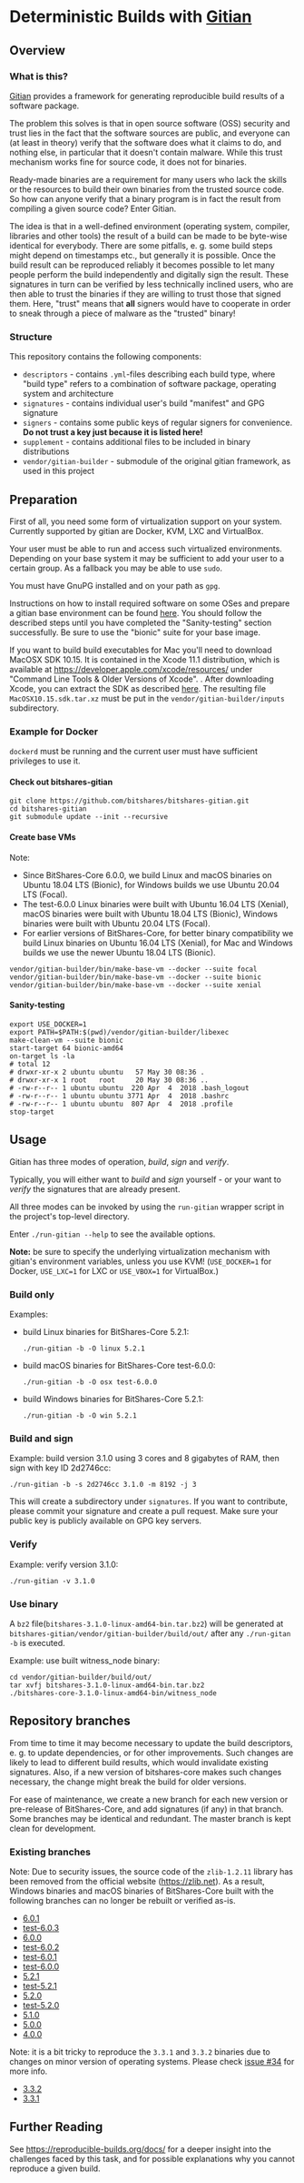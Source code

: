 # Deterministic Builds with [Gitian](https://gitian.org)

## Overview

### What is this?

[Gitian](https://gitian.org) provides a framework for generating reproducible build results of a software package.

The problem this solves is that in open source software (OSS) security and trust lies in the fact that the
software sources are public, and everyone can (at least in theory) verify that the software does what it claims to do,
and nothing else, in particular that it doesn't contain malware. While this trust mechanism works fine for source
code, it does not for binaries.

Ready-made binaries are a requirement for many users who lack the skills or the resources to build their own binaries
from the trusted source code. So how can anyone verify that a binary program is in fact the result from compiling a
given source code? Enter Gitian.

The idea is that in a well-defined environment (operating system, compiler, libraries and other tools) the result of
a build can be made to be byte-wise identical for everybody. There are some pitfalls, e. g. some build steps might
depend on timestamps etc., but generally it is possible. Once the build result can be reproduced reliably it becomes
possible to let many people perform the build independently and digitally sign the result. These signatures in turn
can be verified by less technically inclined users, who are then able to trust the binaries if they are willing to
trust those that signed them. Here, "trust" means that **all** signers would have to cooperate in order to sneak
through a piece of malware as the "trusted" binary!

### Structure

This repository contains the following components:

* `descriptors` - contains `.yml`-files describing each build type, where "build type" refers to a combination of software package, operating system and architecture
* `signatures` - contains individual user's build "manifest" and GPG signature
* `signers` - contains some public keys of regular signers for convenience.  **Do not trust a key just because it is listed here!**
* `supplement` - contains additional files to be included in binary distributions
* `vendor/gitian-builder` - submodule of the original gitian framework, as used in this project

## Preparation

First of all, you need some form of virtualization support on your system. Currently supported by gitian are Docker, KVM, LXC and VirtualBox.

Your user must be able to run and access such virtualized environments. Depending on your base system it may be sufficient to add your user to a certain group. As a fallback you may be able to use `sudo`.

You must have GnuPG installed and on your path as `gpg`.

Instructions on how to install required software on some OSes and prepare a gitian base environment can be found [here](https://github.com/devrandom/gitian-builder/blob/master/README.md).
You should follow the described steps until you have completed the "Sanity-testing" section successfully. Be sure to use the "bionic" suite for your base image.

If you want to build build executables for Mac you'll need to download MacOSX SDK 10.15.
It is contained in the Xcode 11.1 distribution, which is available at https://developer.apple.com/xcode/resources/ under "Command Line Tools & Older Versions of Xcode". .
After downloading Xcode, you can extract the SDK as described [here](https://github.com/tpoechtrager/osxcross#packaging-the-sdk).
The resulting file `MacOSX10.15.sdk.tar.xz` must be put in the `vendor/gitian-builder/inputs` subdirectory.

### Example for Docker

`dockerd` must be running and the current user must have sufficient privileges to use it.

#### Check out bitshares-gitian

```
git clone https://github.com/bitshares/bitshares-gitian.git
cd bitshares-gitian
git submodule update --init --recursive
```

#### Create base VMs

Note:
* Since BitShares-Core 6.0.0, we build Linux and macOS binaries on Ubuntu 18.04 LTS (Bionic), for Windows builds we use Ubuntu 20.04 LTS (Focal).
* The test-6.0.0 Linux binaries were built with Ubuntu 16.04 LTS (Xenial), macOS binaries were built with Ubuntu 18.04 LTS (Bionic), Windows binaries were built with Ubuntu 20.04 LTS (Focal).
* For earlier versions of BitShares-Core, for better binary compatibility we build Linux binaries on Ubuntu 16.04 LTS (Xenial), for Mac and Windows builds we use the newer Ubuntu 18.04 LTS (Bionic).

```
vendor/gitian-builder/bin/make-base-vm --docker --suite focal
vendor/gitian-builder/bin/make-base-vm --docker --suite bionic
vendor/gitian-builder/bin/make-base-vm --docker --suite xenial
```

#### Sanity-testing

```
export USE_DOCKER=1
export PATH=$PATH:$(pwd)/vendor/gitian-builder/libexec
make-clean-vm --suite bionic
start-target 64 bionic-amd64
on-target ls -la
# total 12
# drwxr-xr-x 2 ubuntu ubuntu   57 May 30 08:36 .
# drwxr-xr-x 1 root   root     20 May 30 08:36 ..
# -rw-r--r-- 1 ubuntu ubuntu  220 Apr  4  2018 .bash_logout
# -rw-r--r-- 1 ubuntu ubuntu 3771 Apr  4  2018 .bashrc
# -rw-r--r-- 1 ubuntu ubuntu  807 Apr  4  2018 .profile
stop-target
```

## Usage

Gitian has three modes of operation, *build*, *sign* and *verify*.

Typically, you will either want to *build* and *sign* yourself - or your want to *verify* the signatures that are already present.

All three modes can be invoked by using the `run-gitian` wrapper script in the project's top-level directory.

Enter `./run-gitian --help` to see the available options.

**Note:** be sure to specify the underlying virtualization mechanism with gitian's environment variables, unless you use KVM!
(`USE_DOCKER=1` for Docker, `USE_LXC=1` for LXC or `USE_VBOX=1` for VirtualBox.)

### Build only

Examples:

* build Linux binaries for BitShares-Core 5.2.1:

  `./run-gitian -b -O linux 5.2.1`

* build macOS binaries for BitShares-Core test-6.0.0:

  `./run-gitian -b -O osx test-6.0.0`

* build Windows binaries for BitShares-Core 5.2.1:

  `./run-gitian -b -O win 5.2.1`

### Build and sign

Example: build version 3.1.0 using 3 cores and 8 gigabytes of RAM, then sign with key ID 2d2746cc:

`./run-gitian -b -s 2d2746cc 3.1.0 -m 8192 -j 3`

This will create a subdirectory under `signatures`. If you want to contribute, please commit your signature and create a pull request. Make sure your public key is publicly available on GPG key servers.

### Verify

Example: verify version 3.1.0:

`./run-gitian -v 3.1.0`

### Use binary

A `bz2` file(`bitshares-3.1.0-linux-amd64-bin.tar.bz2`) will be generated at `bitshares-gitian/vendor/gitian-builder/build/out/`  after any `./run-gitan -b` is executed.

Example: use built witness_node binary: 

```
cd vendor/gitian-builder/build/out/
tar xvfj bitshares-3.1.0-linux-amd64-bin.tar.bz2
./bitshares-core-3.1.0-linux-amd64-bin/witness_node
```

## Repository branches

From time to time it may become necessary to update the build descriptors, e. g. to update dependencies, or for other improvements.
Such changes are likely to lead to different build results, which would invalidate existing signatures.
Also, if a new version of bitshares-core makes such changes necessary, the change might break the build for older versions.

For ease of maintenance, we create a new branch for each new version or pre-release of BitShares-Core, and add signatures (if any) in that branch.
Some branches may be identical and redundant.
The master branch is kept clean for development.

### Existing branches

Note: Due to security issues, the source code of the `zlib-1.2.11` library has been removed from the official website (https://zlib.net). As a result, Windows binaries and macOS binaries of BitShares-Core built with the following branches can no longer be rebuilt or verified as-is.
* [6.0.1](https://github.com/bitshares/bitshares-gitian/tree/6.0.1)
* [test-6.0.3](https://github.com/bitshares/bitshares-gitian/tree/test-6.0.3)
* [6.0.0](https://github.com/bitshares/bitshares-gitian/tree/6.0.0)
* [test-6.0.2](https://github.com/bitshares/bitshares-gitian/tree/test-6.0.2)
* [test-6.0.1](https://github.com/bitshares/bitshares-gitian/tree/test-6.0.1)
* [test-6.0.0](https://github.com/bitshares/bitshares-gitian/tree/test-6.0.0)
* [5.2.1](https://github.com/bitshares/bitshares-gitian/tree/5.2.1)
* [test-5.2.1](https://github.com/bitshares/bitshares-gitian/tree/test-5.2.1)
* [5.2.0](https://github.com/bitshares/bitshares-gitian/tree/5.2.0)
* [test-5.2.0](https://github.com/bitshares/bitshares-gitian/tree/test-5.2.0)
* [5.1.0](https://github.com/bitshares/bitshares-gitian/tree/5.1.0)
* [5.0.0](https://github.com/bitshares/bitshares-gitian/tree/5.0.0)
* [4.0.0](https://github.com/bitshares/bitshares-gitian/tree/4.0.0)

Note: it is a bit tricky to reproduce the `3.3.1` and `3.3.2` binaries due to changes on minor version of operating systems. Please check [issue #34](https://github.com/bitshares/bitshares-gitian/issues/34) for more info.
* [3.3.2](https://github.com/bitshares/bitshares-gitian/tree/3.3.2)
* [3.3.1](https://github.com/bitshares/bitshares-gitian/tree/3.3.1)


## Further Reading

See https://reproducible-builds.org/docs/ for a deeper insight into the challenges faced by this task, and for possible explanations why you cannot reproduce a given build.
